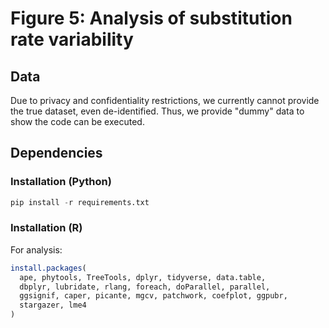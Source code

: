 # Figure 5: Analysis of substitution rate variability

## Data

Due to privacy and confidentiality restrictions, we currently cannot provide the true dataset, even de-identified. Thus, we provide "dummy" data to show the code can be executed.

## Dependencies

### Installation (Python)

```python
pip install -r requirements.txt
```

### Installation (R)

For analysis:

```r
install.packages(
  ape, phytools, TreeTools, dplyr, tidyverse, data.table,
  dbplyr, lubridate, rlang, foreach, doParallel, parallel,
  ggsignif, caper, picante, mgcv, patchwork, coefplot, ggpubr,
  stargazer, lme4
)
```
